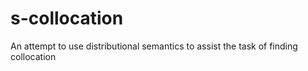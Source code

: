 s-collocation
=============

An attempt to use distributional semantics to assist the task of finding collocation